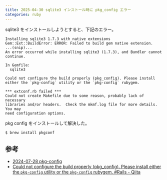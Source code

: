 ```yaml
---
title: 2025-04-30 sqlite3 インストール時に pkg_config エラー
categories: ruby
---
```


sqlite3 をインストールしようとすると、下記のエラー。

```
Installing sqlite3 1.7.3 with native extensions
Gem::Ext::BuildError: ERROR: Failed to build gem native extension.
...(snip)...
An error occurred while installing sqlite3 (1.7.3), and Bundler cannot continue.

In Gemfile:
  sqlite3
```

```
Could not configure the build properly (pkg_config). Please install either the `pkg-config` utility or the `pkg-config` rubygem.

*** extconf.rb failed ***
Could not create Makefile due to some reason, probably lack of necessary
libraries and/or headers.  Check the mkmf.log file for more details.  You may
need configuration options.
```

pkg config をインストールして解決した。

```console
$ brew install pkgconf
```

## 参考

- [2024-07-28 pkg-config](/2024-07-28)
- [Could not configure the build properly (pkg_config). Please install either the `pkg-config` utility or the `pkg-config` rubygem. #Rails - Qiita](https://qiita.com/takuzo8679/items/0321328442f564303c76)
